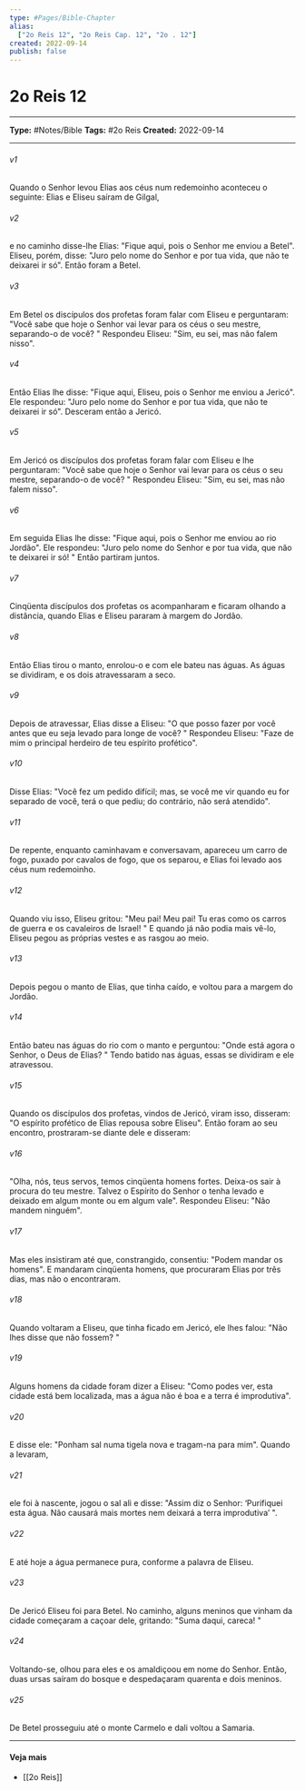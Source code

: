 ```yaml
---
type: #Pages/Bible-Chapter
alias:
  ["2o Reis 12", "2o Reis Cap. 12", "2o . 12"]
created: 2022-09-14
publish: false
---
```


# 2o Reis 12

---

**Type:** #Notes/Bible
**Tags:** #2o Reis
**Created:** 2022-09-14

---

###### v1
Quando o Senhor levou Elias aos céus num redemoinho aconteceu o seguinte: Elias e Eliseu saíram de Gilgal,
###### v2
e no caminho disse-lhe Elias: "Fique aqui, pois o Senhor me enviou a Betel". Eliseu, porém, disse: "Juro pelo nome do Senhor e por tua vida, que não te deixarei ir só". Então foram a Betel.
###### v3
Em Betel os discípulos dos profetas foram falar com Eliseu e perguntaram: "Você sabe que hoje o Senhor vai levar para os céus o seu mestre, separando-o de você? " Respondeu Eliseu: "Sim, eu sei, mas não falem nisso".
###### v4
Então Elias lhe disse: "Fique aqui, Eliseu, pois o Senhor me enviou a Jericó". Ele respondeu: "Juro pelo nome do Senhor e por tua vida, que não te deixarei ir só". Desceram então a Jericó.
###### v5
Em Jericó os discípulos dos profetas foram falar com Eliseu e lhe perguntaram: "Você sabe que hoje o Senhor vai levar para os céus o seu mestre, separando-o de você? " Respondeu Eliseu: "Sim, eu sei, mas não falem nisso".
###### v6
Em seguida Elias lhe disse: "Fique aqui, pois o Senhor me enviou ao rio Jordão". Ele respondeu: "Juro pelo nome do Senhor e por tua vida, que não te deixarei ir só! " Então partiram juntos.
###### v7
Cinqüenta discípulos dos profetas os acompanharam e ficaram olhando a distância, quando Elias e Eliseu pararam à margem do Jordão.
###### v8
Então Elias tirou o manto, enrolou-o e com ele bateu nas águas. As águas se dividiram, e os dois atravessaram a seco.
###### v9
Depois de atravessar, Elias disse a Eliseu: "O que posso fazer por você antes que eu seja levado para longe de você? " Respondeu Eliseu: "Faze de mim o principal herdeiro de teu espírito profético".
###### v10
Disse Elias: "Você fez um pedido difícil; mas, se você me vir quando eu for separado de você, terá o que pediu; do contrário, não será atendido".
###### v11
De repente, enquanto caminhavam e conversavam, apareceu um carro de fogo, puxado por cavalos de fogo, que os separou, e Elias foi levado aos céus num redemoinho.
###### v12
Quando viu isso, Eliseu gritou: "Meu pai! Meu pai! Tu eras como os carros de guerra e os cavaleiros de Israel! " E quando já não podia mais vê-lo, Eliseu pegou as próprias vestes e as rasgou ao meio.
###### v13
Depois pegou o manto de Elias, que tinha caído, e voltou para a margem do Jordão.
###### v14
Então bateu nas águas do rio com o manto e perguntou: "Onde está agora o Senhor, o Deus de Elias? " Tendo batido nas águas, essas se dividiram e ele atravessou.
###### v15
Quando os discípulos dos profetas, vindos de Jericó, viram isso, disseram: "O espírito profético de Elias repousa sobre Eliseu". Então foram ao seu encontro, prostraram-se diante dele e disseram:
###### v16
"Olha, nós, teus servos, temos cinqüenta homens fortes. Deixa-os sair à procura do teu mestre. Talvez o Espírito do Senhor o tenha levado e deixado em algum monte ou em algum vale". Respondeu Eliseu: "Não mandem ninguém".
###### v17
Mas eles insistiram até que, constrangido, consentiu: "Podem mandar os homens". E mandaram cinqüenta homens, que procuraram Elias por três dias, mas não o encontraram.
###### v18
Quando voltaram a Eliseu, que tinha ficado em Jericó, ele lhes falou: "Não lhes disse que não fossem? "
###### v19
Alguns homens da cidade foram dizer a Eliseu: "Como podes ver, esta cidade está bem localizada, mas a água não é boa e a terra é improdutiva".
###### v20
E disse ele: "Ponham sal numa tigela nova e tragam-na para mim". Quando a levaram,
###### v21
ele foi à nascente, jogou o sal ali e disse: "Assim diz o Senhor: ‘Purifiquei esta água. Não causará mais mortes nem deixará a terra improdutiva’ ".
###### v22
E até hoje a água permanece pura, conforme a palavra de Eliseu.
###### v23
De Jericó Eliseu foi para Betel. No caminho, alguns meninos que vinham da cidade começaram a caçoar dele, gritando: "Suma daqui, careca! "
###### v24
Voltando-se, olhou para eles e os amaldiçoou em nome do Senhor. Então, duas ursas saíram do bosque e despedaçaram quarenta e dois meninos.
###### v25
De Betel prosseguiu até o monte Carmelo e dali voltou a Samaria.


---

#### Veja mais

- [[2o Reis]]
